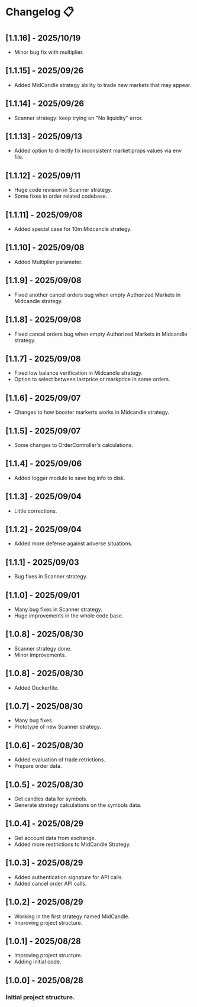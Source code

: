 # Changelog 📋

## [1.1.16] - 2025/10/19

- Minor bug fix with multiplier.

## [1.1.15] - 2025/09/26

- Added MidCandle strategy ability to trade new markets that may appear.

## [1.1.14] - 2025/09/26

- Scanner strategy: keep trying on "No liquidity" error.

## [1.1.13] - 2025/09/13

- Added option to directly fix inconsistent market props values via env file.

## [1.1.12] - 2025/09/11

- Huge code revision in Scanner strategy.
- Some fixes in order related codebase.

## [1.1.11] - 2025/09/08

- Added special case for 10m Midcancle strategy.

## [1.1.10] - 2025/09/08

- Added Multiplier parameter.

## [1.1.9] - 2025/09/08

- Fixed another cancel orders bug when empty Authorized Markets in Midcandle strategy.

## [1.1.8] - 2025/09/08

- Fixed cancel orders bug when empty Authorized Markets in Midcandle strategy.

## [1.1.7] - 2025/09/08

- Fixed low balance verification in Midcandle strategy.
- Option to select between lastprice or markprice in some orders.

## [1.1.6] - 2025/09/07

- Changes to how booster markerts works in Midcandle strategy.

## [1.1.5] - 2025/09/07

- Some changes to OrderController's calculations.

## [1.1.4] - 2025/09/06

- Added logger module to save log info to disk.

## [1.1.3] - 2025/09/04

- Little corrections.

## [1.1.2] - 2025/09/04

- Added more defense against adverse situations.

## [1.1.1] - 2025/09/03

- Bug fixes in Scanner strategy.

## [1.1.0] - 2025/09/01

- Many bug fixes in Scanner strategy.
- Huge improvements in the whole code base.

## [1.0.8] - 2025/08/30

- Scanner strategy done.
- Minor improvements.

## [1.0.8] - 2025/08/30

- Added Dockerfile.

## [1.0.7] - 2025/08/30

- Many bug fixes.
- Prototype of new Scanner strategy.

## [1.0.6] - 2025/08/30

- Added evaluation of trade retrictions.
- Prepare order data.

## [1.0.5] - 2025/08/30

- Get candles data for symbols.
- Generate strategy calculations on the symbols data.

## [1.0.4] - 2025/08/29

- Get account data from exchange.
- Added more restrictions to MidCandle Strategy.

## [1.0.3] - 2025/08/29

- Added authentication signature for API calls.
- Added cancel order API calls.

## [1.0.2] - 2025/08/29

- Working in the first strategy named MidCandle.
- Improving project structure.

## [1.0.1] - 2025/08/28

- Improving project structure.
- Adding initial code.

## [1.0.0] - 2025/08/28

### Initial project structure.
